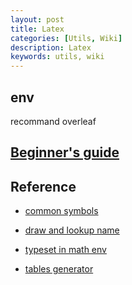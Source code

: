 ```yaml
---
layout: post
title: Latex
categories: [Utils, Wiki]
description: Latex
keywords: utils, wiki
---
```

## env

recommand overleaf

## [Beginner's guide](https://www.cs.princeton.edu/courses/archive/spr10/cos433/Latex/latex-guide.pdf)

## Reference

- [common symbols](https://oeis.org/wiki/List_of_LaTeX_mathematical_symbols)

- [draw and lookup name](http://detexify.kirelabs.org/classify.html)

- [typeset in math env](https://en.m.wikibooks.org/wiki/LaTeX/Mathematics)

- [tables generator](https://www.tablesgenerator.com/)